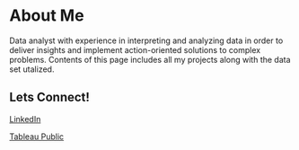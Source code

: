 
# About Me

Data analyst with experience in interpreting and analyzing data in order to deliver insights and implement action-oriented solutions to complex problems. Contents of this page includes all my projects along with the data set utalized. 


## Lets Connect!

<a href="www.linkedin.com/in/kishanpateldata"> LinkedIn</a>

<a href="https://public.tableau.com/app/profile/kishan.patel2847#!/">Tableau Public</a>
